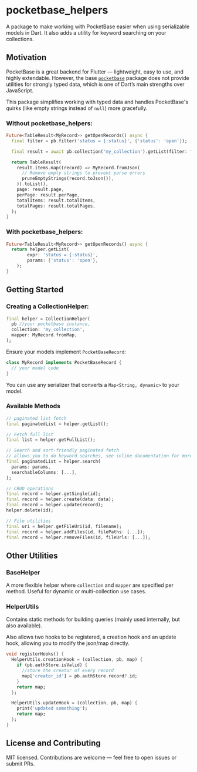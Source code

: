 # pocketbase_helpers

A package to make working with PocketBase easier when using serializable models in Dart. It also adds a utility for keyword searching on your collections.

## Motivation

PocketBase is a great backend for Flutter — lightweight, easy to use, and highly extendable. However, the base [`pocketbase`](https://pub.dev/packages/pocketbase) package does not provide utilities for strongly typed data, which is one of Dart’s main strengths over JavaScript.

This package simplifies working with typed data and handles PocketBase's quirks (like empty strings instead of `null`) more gracefully.

### Without pocketbase_helpers:

```dart
Future<TableResult<MyRecord>> getOpenRecords() async {
  final filter = pb.filter('status = {:status}', {'status': 'open'});

  final result = await pb.collection('my_collection').getList(filter: filter);

  return TableResult(
    result.items.map((record) => MyRecord.fromJson(
      // Remove empty strings to prevent parse errors
      pruneEmptyStrings(record.toJson()),
    )).toList(),
    page: result.page,
    perPage: result.perPage,
    totalItems: result.totalItems,
    totalPages: result.totalPages,
  );
}
```

### With pocketbase_helpers:

```dart
Future<TableResult<MyRecord>> getOpenRecords() async {
  return helper.getList(
        expr: 'status = {:status}', 
        params: {'status': 'open'},
    );
}
```

## Getting Started

### Creating a CollectionHelper:

```dart
final helper = CollectionHelper(
  pb //your pocketbase instance,
  collection: 'my_collection',
  mapper: MyRecord.fromMap,
);
```

Ensure your models implement `PocketBaseRecord`:

```dart
class MyRecord implements PocketBaseRecord {
  // your model code
}
```

You can use any serializer that converts a `Map<String, dynamic>` to your model.

### Available Methods

```dart
// paginated list fetch
final paginatedList = helper.getList();

// Fetch full list
final list = helper.getFullList();

// Search and sort-friendly paginated fetch
// allows you to do keyword searches, see inline documentation for more information
final paginatedList = helper.search(
  params: params,
  searchableColumns: [...],
);

// CRUD operations
final record = helper.getSingle(id);
final record = helper.create(data: data);
final record = helper.update(record);
helper.delete(id);

// File utilities
final uri = helper.getFileUri(id, filename);
final record = helper.addFiles(id, filePaths: [...]);
final record = helper.removeFiles(id, fileUrls: [...]);
```

## Other Utilities

### BaseHelper

A more flexible helper where `collection` and `mapper` are specified per method. Useful for dynamic or multi-collection use cases.

### HelperUtils

Contains static methods for building queries (mainly used internally, but also available).

Also allows two hooks to be registered, a creation hook and an update hook, allowing you to modify the json/map directly.

```dart
void registerHooks() {
  HelperUtils.creationHook = (collection, pb, map) {
    if (pb.authStore.isValid) {
      //store the creator of every record
      map['creator_id'] = pb.authStore.record?.id;
    }
    return map;
  };

  HelperUtils.updateHook = (collection, pb, map) {
    print('updated something');
    return map;
  };
}
```

## License and Contributing

MIT licensed. Contributions are welcome — feel free to open issues or submit PRs.
